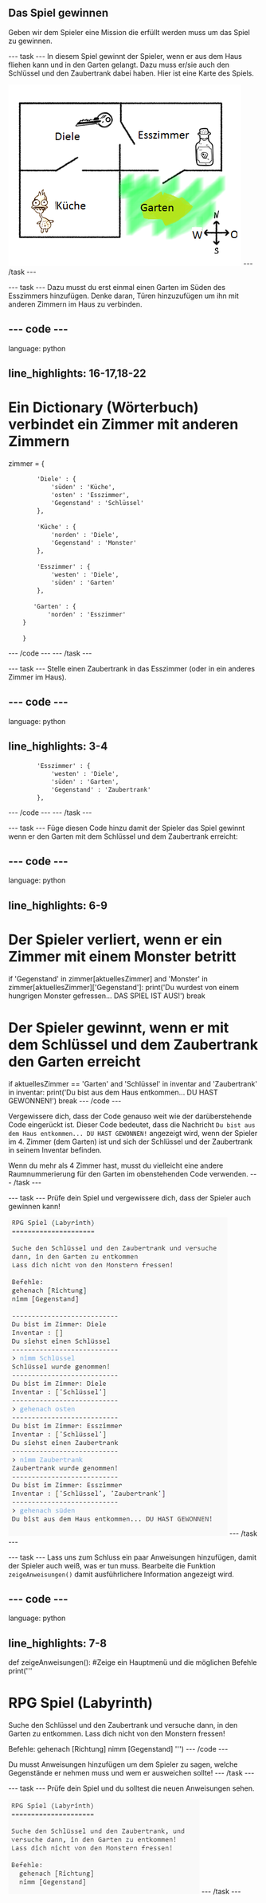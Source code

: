 ## Das Spiel gewinnen

Geben wir dem Spieler eine Mission die erfüllt werden muss um das Spiel zu gewinnen.

\--- task \--- In diesem Spiel gewinnt der Spieler, wenn er aus dem Haus fliehen kann und in den Garten gelangt. Dazu muss er/sie auch den Schlüssel und den Zaubertrank dabei haben. Hier ist eine Karte des Spiels.

![Bildschirmfoto](images/rpg-final-map.png) \--- /task \---

\--- task \--- Dazu musst du erst einmal einen Garten im Süden des Esszimmers hinzufügen. Denke daran, Türen hinzuzufügen um ihn mit anderen Zimmern im Haus zu verbinden.

## \--- code \---

language: python

## line_highlights: 16-17,18-22

# Ein Dictionary (Wörterbuch) verbindet ein Zimmer mit anderen Zimmern

zimmer = {

            'Diele' : {
                'süden' : 'Küche',
                'osten' : 'Esszimmer',
                'Gegenstand' : 'Schlüssel'
            },
    
            'Küche' : {
                'norden' : 'Diele',
                'Gegenstand' : 'Monster'
            },
    
            'Esszimmer' : {
                'westen' : 'Diele',
                'süden' : 'Garten'
            },
    
           'Garten' : {
               'norden' : 'Esszimmer'
        }
    
        }
    

\--- /code \--- \--- /task \---

\--- task \--- Stelle einen Zaubertrank in das Esszimmer (oder in ein anderes Zimmer im Haus).

## \--- code \---

language: python

## line_highlights: 3-4

            'Esszimmer' : {
                'westen' : 'Diele',
                'süden' : 'Garten',
                'Gegenstand' : 'Zaubertrank'
            },
    

\--- /code \--- \--- /task \---

\--- task \--- Füge diesen Code hinzu damit der Spieler das Spiel gewinnt wenn er den Garten mit dem Schlüssel und dem Zaubertrank erreicht:

## \--- code \---

language: python

## line_highlights: 6-9

# Der Spieler verliert, wenn er ein Zimmer mit einem Monster betritt

if 'Gegenstand' in zimmer\[aktuellesZimmer] and 'Monster' in zimmer[aktuellesZimmer\]\['Gegenstand'\]: print('Du wurdest von einem hungrigen Monster gefressen... DAS SPIEL IST AUS!') break

# Der Spieler gewinnt, wenn er mit dem Schlüssel und dem Zaubertrank den Garten erreicht

if aktuellesZimmer == 'Garten' and 'Schlüssel' in inventar and 'Zaubertrank' in inventar: print('Du bist aus dem Haus entkommen... DU HAST GEWONNEN!') break \--- /code \---

Vergewissere dich, dass der Code genauso weit wie der darüberstehende Code eingerückt ist. Dieser Code bedeutet, dass die Nachricht `Du bist aus dem Haus entkommen... DU HAST GEWONNEN!` angezeigt wird, wenn der Spieler im 4. Zimmer (dem Garten) ist und sich der Schlüssel und der Zaubertrank in seinem Inventar befinden.

Wenn du mehr als 4 Zimmer hast, musst du vielleicht eine andere Raumnummerierung für den Garten im obenstehenden Code verwenden. \--- /task \---

\--- task \--- Prüfe dein Spiel und vergewissere dich, dass der Spieler auch gewinnen kann!

![Bildschirmfoto](images/rpg-win-test.png) \--- /task \---

\--- task \--- Lass uns zum Schluss ein paar Anweisungen hinzufügen, damit der Spieler auch weiß, was er tun muss. Bearbeite die Funktion `zeigeAnweisungen()` damit ausführlichere Information angezeigt wird.

## \--- code \---

language: python

## line_highlights: 7-8

def zeigeAnweisungen(): #Zeige ein Hauptmenü und die möglichen Befehle print('''

# RPG Spiel (Labyrinth)

Suche den Schlüssel und den Zaubertrank und versuche dann, in den Garten zu entkommen. Lass dich nicht von den Monstern fressen!

Befehle: gehenach [Richtung] nimm [Gegenstand] ''') \--- /code \---

Du musst Anweisungen hinzufügen um dem Spieler zu sagen, welche Gegenstände er nehmen muss und wem er ausweichen sollte! \--- /task \---

\--- task \--- Prüfe dein Spiel und du solltest die neuen Anweisungen sehen.

![screenshot](images/rpg-instructions-test.png) \--- /task \---